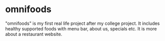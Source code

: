 # omnifoods
"omnifoods" is my first real life project after my college project. It includes healthy supported foods with menu bar, about us, specials etc. It is more about a restaurant website. 
